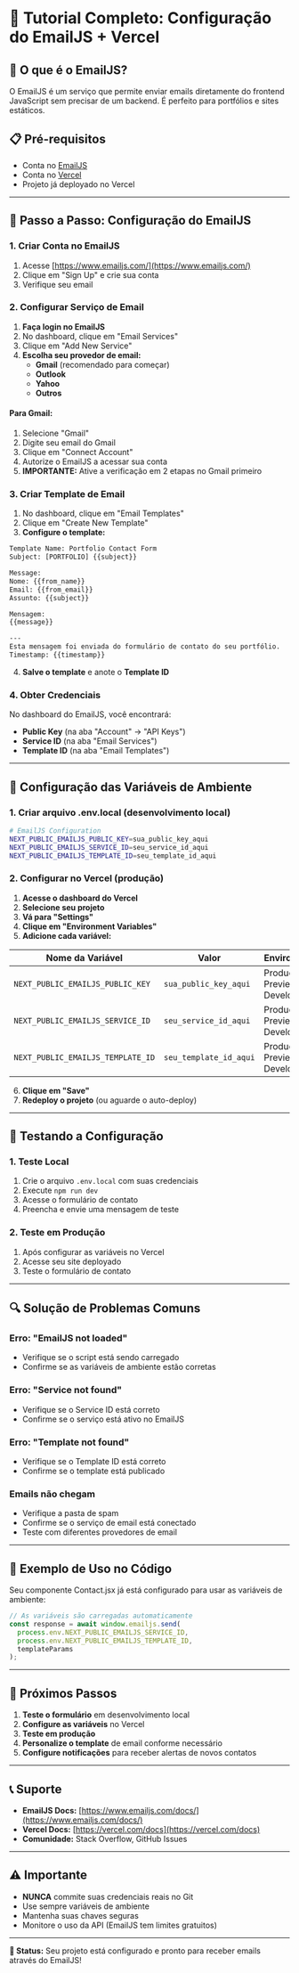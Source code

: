 # 📧 Tutorial Completo: Configuração do EmailJS + Vercel

## 🎯 O que é o EmailJS?

O EmailJS é um serviço que permite enviar emails diretamente do frontend JavaScript sem precisar de um backend. É perfeito para portfólios e sites estáticos.

## 📋 Pré-requisitos

- Conta no [EmailJS](https://www.emailjs.com/)
- Conta no [Vercel](https://vercel.com/)
- Projeto já deployado no Vercel

---

## 🚀 Passo a Passo: Configuração do EmailJS

### 1. Criar Conta no EmailJS

1. Acesse [https://www.emailjs.com/](https://www.emailjs.com/)
2. Clique em "Sign Up" e crie sua conta
3. Verifique seu email

### 2. Configurar Serviço de Email

1. **Faça login no EmailJS**
2. No dashboard, clique em "Email Services"
3. Clique em "Add New Service"
4. **Escolha seu provedor de email:**
   - **Gmail** (recomendado para começar)
   - **Outlook**
   - **Yahoo**
   - **Outros**

#### Para Gmail:
1. Selecione "Gmail"
2. Digite seu email do Gmail
3. Clique em "Connect Account"
4. Autorize o EmailJS a acessar sua conta
5. **IMPORTANTE:** Ative a verificação em 2 etapas no Gmail primeiro

### 3. Criar Template de Email

1. No dashboard, clique em "Email Templates"
2. Clique em "Create New Template"
3. **Configure o template:**

```html
Template Name: Portfolio Contact Form
Subject: [PORTFOLIO] {{subject}}

Message:
Nome: {{from_name}}
Email: {{from_email}}
Assunto: {{subject}}

Mensagem:
{{message}}

---
Esta mensagem foi enviada do formulário de contato do seu portfólio.
Timestamp: {{timestamp}}
```

4. **Salve o template** e anote o **Template ID**

### 4. Obter Credenciais

No dashboard do EmailJS, você encontrará:

- **Public Key** (na aba "Account" → "API Keys")
- **Service ID** (na aba "Email Services")
- **Template ID** (na aba "Email Templates")

---

## 🔧 Configuração das Variáveis de Ambiente

### 1. Criar arquivo .env.local (desenvolvimento local)

```bash
# EmailJS Configuration
NEXT_PUBLIC_EMAILJS_PUBLIC_KEY=sua_public_key_aqui
NEXT_PUBLIC_EMAILJS_SERVICE_ID=seu_service_id_aqui
NEXT_PUBLIC_EMAILJS_TEMPLATE_ID=seu_template_id_aqui
```

### 2. Configurar no Vercel (produção)

1. **Acesse o dashboard do Vercel**
2. **Selecione seu projeto**
3. **Vá para "Settings"**
4. **Clique em "Environment Variables"**
5. **Adicione cada variável:**

| Nome da Variável | Valor | Environment |
|------------------|-------|-------------|
| `NEXT_PUBLIC_EMAILJS_PUBLIC_KEY` | `sua_public_key_aqui` | Production, Preview, Development |
| `NEXT_PUBLIC_EMAILJS_SERVICE_ID` | `seu_service_id_aqui` | Production, Preview, Development |
| `NEXT_PUBLIC_EMAILJS_TEMPLATE_ID` | `seu_template_id_aqui` | Production, Preview, Development |

6. **Clique em "Save"**
7. **Redeploy o projeto** (ou aguarde o auto-deploy)

---

## 🧪 Testando a Configuração

### 1. Teste Local

1. Crie o arquivo `.env.local` com suas credenciais
2. Execute `npm run dev`
3. Acesse o formulário de contato
4. Preencha e envie uma mensagem de teste

### 2. Teste em Produção

1. Após configurar as variáveis no Vercel
2. Acesse seu site deployado
3. Teste o formulário de contato

---

## 🔍 Solução de Problemas Comuns

### Erro: "EmailJS not loaded"
- Verifique se o script está sendo carregado
- Confirme se as variáveis de ambiente estão corretas

### Erro: "Service not found"
- Verifique se o Service ID está correto
- Confirme se o serviço está ativo no EmailJS

### Erro: "Template not found"
- Verifique se o Template ID está correto
- Confirme se o template está publicado

### Emails não chegam
- Verifique a pasta de spam
- Confirme se o serviço de email está conectado
- Teste com diferentes provedores de email

---

## 📱 Exemplo de Uso no Código

Seu componente Contact.jsx já está configurado para usar as variáveis de ambiente:

```javascript
// As variáveis são carregadas automaticamente
const response = await window.emailjs.send(
  process.env.NEXT_PUBLIC_EMAILJS_SERVICE_ID,
  process.env.NEXT_PUBLIC_EMAILJS_TEMPLATE_ID,
  templateParams
);
```

---

## 🎉 Próximos Passos

1. **Teste o formulário** em desenvolvimento local
2. **Configure as variáveis** no Vercel
3. **Teste em produção**
4. **Personalize o template** de email conforme necessário
5. **Configure notificações** para receber alertas de novos contatos

---

## 📞 Suporte

- **EmailJS Docs:** [https://www.emailjs.com/docs/](https://www.emailjs.com/docs/)
- **Vercel Docs:** [https://vercel.com/docs](https://vercel.com/docs)
- **Comunidade:** Stack Overflow, GitHub Issues

---

## ⚠️ Importante

- **NUNCA** commite suas credenciais reais no Git
- Use sempre variáveis de ambiente
- Mantenha suas chaves seguras
- Monitore o uso da API (EmailJS tem limites gratuitos)

---

**🎯 Status:** Seu projeto está configurado e pronto para receber emails através do EmailJS!
